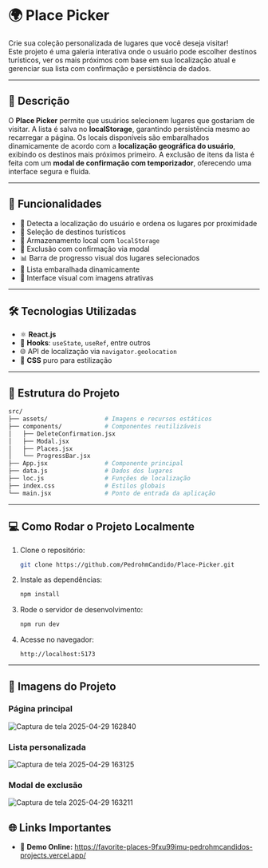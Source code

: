# 🌍 Place Picker

Crie sua coleção personalizada de lugares que você deseja visitar!  
Este projeto é uma galeria interativa onde o usuário pode escolher destinos turísticos, ver os mais próximos com base em sua localização atual e gerenciar sua lista com confirmação e persistência de dados.

---

## 🚀 Descrição

O **Place Picker** permite que usuários selecionem lugares que gostariam de visitar. A lista é salva no **localStorage**, garantindo persistência mesmo ao recarregar a página. Os locais disponíveis são embaralhados dinamicamente de acordo com a **localização geográfica do usuário**, exibindo os destinos mais próximos primeiro. A exclusão de itens da lista é feita com um **modal de confirmação com temporizador**, oferecendo uma interface segura e fluida.

---

## 🎯 Funcionalidades

- 🧭 Detecta a localização do usuário e ordena os lugares por proximidade
- 📌 Seleção de destinos turísticos
- 💾 Armazenamento local com `localStorage`
- 🧹 Exclusão com confirmação via modal
- 📊 Barra de progresso visual dos lugares selecionados
- 🔄 Lista embaralhada dinamicamente
- 🎯 Interface visual com imagens atrativas

---

## 🛠 Tecnologias Utilizadas

- ⚛️ **React.js**
- 🎯 **Hooks**: `useState`, `useRef`, entre outros
- 🌐 API de localização via `navigator.geolocation`
- 💅 **CSS** puro para estilização

---

## 📂 Estrutura do Projeto

```bash
src/
├── assets/                # Imagens e recursos estáticos
├── components/            # Componentes reutilizáveis
│   ├── DeleteConfirmation.jsx
│   ├── Modal.jsx
│   ├── Places.jsx
│   └── ProgressBar.jsx
├── App.jsx                # Componente principal
├── data.js                # Dados dos lugares
├── loc.js                 # Funções de localização
├── index.css              # Estilos globais
└── main.jsx               # Ponto de entrada da aplicação
```

---

## 💻 Como Rodar o Projeto Localmente

1. Clone o repositório:
   ```bash
   git clone https://github.com/PedrohmCandido/Place-Picker.git
   ```

2. Instale as dependências:
   ```bash
   npm install
   ```

3. Rode o servidor de desenvolvimento:
   ```bash
   npm run dev
   ```

4. Acesse no navegador:
   ```
   http://localhost:5173
   ```

---

## 📸 Imagens do Projeto

### Página principal

![Captura de tela 2025-04-29 162840](https://github.com/user-attachments/assets/a10a8413-2f88-4ec3-b92b-e988eb7d29b4)

### Lista personalizada

![Captura de tela 2025-04-29 163125](https://github.com/user-attachments/assets/1ce283d7-0c8a-442e-877c-d6700ba4d733)

### Modal de exclusão

![Captura de tela 2025-04-29 163211](https://github.com/user-attachments/assets/41e1bbd1-4df9-4f6f-9e38-78b730dbd2b1)


## 🌐 Links Importantes

- 🔗 **Demo Online:** https://favorite-places-9fxu99imu-pedrohmcandidos-projects.vercel.app/


